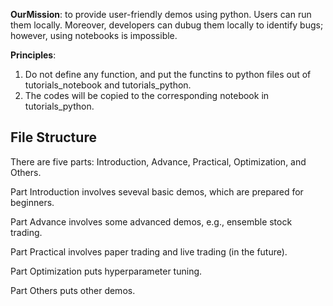**OurMission**: to provide user-friendly demos using python. Users can run them locally. Moreover, developers can dubug them locally to identify bugs; however, using notebooks is impossible.


**Principles**: 

1) Do not define any function, and put the functins to python files out of tutorials_notebook and tutorials_python.
2) The codes will be copied to the corresponding notebook in tutorials_python.


## File Structure
There are five parts: Introduction, Advance, Practical, Optimization, and Others.

Part Introduction involves seveval basic demos, which are prepared for beginners.

Part Advance involves some advanced demos, e.g., ensemble stock trading.

Part Practical involves paper trading and live trading (in the future).

Part Optimization puts hyperparameter tuning.

Part Others puts other demos.



